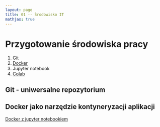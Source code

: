 ```yaml
---
layout: page
title: 01 -- Środowisko IT 
mathjax: true
---
```


# Przygotowanie środowiska pracy 

1. [Git](/praca%20z%20Git/)
2. [Docker](/praca%20z%20Dockerem/) 
3. Jupyter notebook
4. [Colab](/praca%20z%20Colab/)


## Git - uniwersalne repozytorium 

## Docker jako narzędzie kontyneryzacji aplikacji

[Docker z jupyter notebookiem](https://hub.docker.com/repository/docker/sebkaz/docker-data-science)

